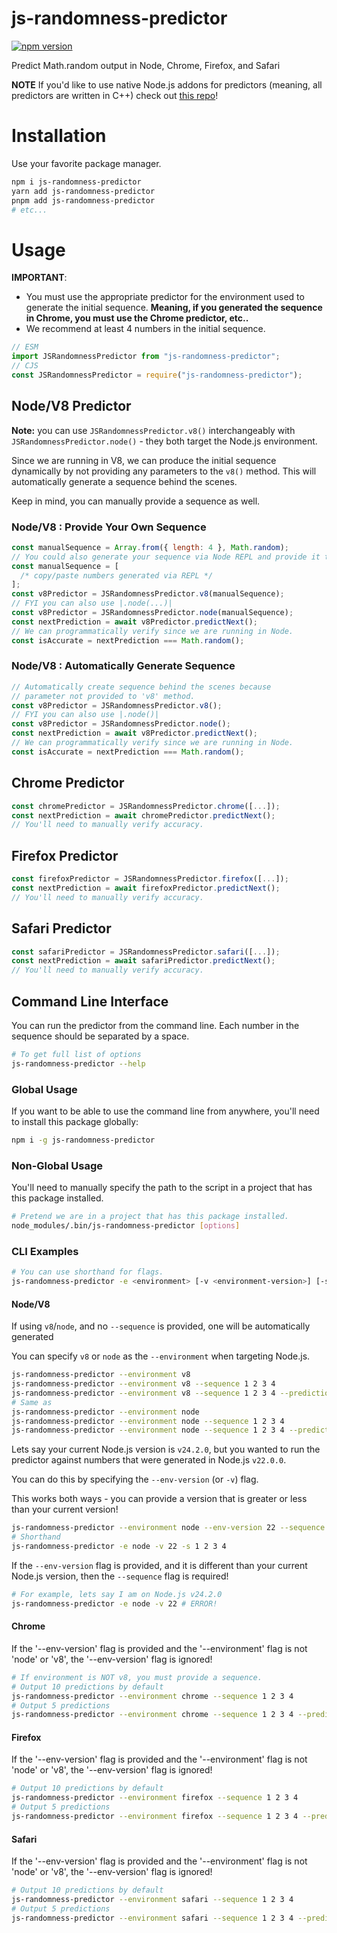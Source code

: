 # js-randomness-predictor

[![npm version](https://img.shields.io/npm/v/js-randomness-predictor.svg?logo=npm&color=cb0000)](https://www.npmjs.com/package/js-randomness-predictor)

Predict Math.random output in Node, Chrome, Firefox, and Safari

**NOTE** If you'd like to use native Node.js addons for predictors (meaning, all predictors are written in C++) check out [this repo](https://github.com/matthewoestreich/js-randomness-predictor-cpp)!

# Installation

Use your favorite package manager.

```bash
npm i js-randomness-predictor
yarn add js-randomness-predictor
pnpm add js-randomness-predictor
# etc...
```

# Usage

**IMPORTANT**:

- You must use the appropriate predictor for the environment used to generate the initial sequence. **Meaning, if you generated the sequence in Chrome, you must use the Chrome predictor, etc..**
- We recommend at least 4 numbers in the initial sequence.

```js
// ESM
import JSRandomnessPredictor from "js-randomness-predictor";
// CJS
const JSRandomnessPredictor = require("js-randomness-predictor");
```

## Node/V8 Predictor

**Note:** you can use `JSRandomnessPredictor.v8()` interchangeably with `JSRandomnessPredictor.node()` - they both target the Node.js environment.

Since we are running in V8, we can produce the initial sequence dynamically by not providing any parameters to the `v8()` method. This will automatically generate a sequence behind the scenes.

Keep in mind, you can manually provide a sequence as well.

### Node/V8 : Provide Your Own Sequence

```js
const manualSequence = Array.from({ length: 4 }, Math.random);
// You could also generate your sequence via Node REPL and provide it that way.
const manualSequence = [
  /* copy/paste numbers generated via REPL */
];
const v8Predictor = JSRandomnessPredictor.v8(manualSequence);
// FYI you can also use |.node(...)|
const v8Predictor = JSRandomnessPredictor.node(manualSequence);
const nextPrediction = await v8Predictor.predictNext();
// We can programmatically verify since we are running in Node.
const isAccurate = nextPrediction === Math.random();
```

### Node/V8 : Automatically Generate Sequence

```js
// Automatically create sequence behind the scenes because
// parameter not provided to 'v8' method.
const v8Predictor = JSRandomnessPredictor.v8();
// FYI you can also use |.node()|
const v8Predictor = JSRandomnessPredictor.node();
const nextPrediction = await v8Predictor.predictNext();
// We can programmatically verify since we are running in Node.
const isAccurate = nextPrediction === Math.random();
```

## Chrome Predictor

```js
const chromePredictor = JSRandomnessPredictor.chrome([...]);
const nextPrediction = await chromePredictor.predictNext();
// You'll need to manually verify accuracy.
```

## Firefox Predictor

```js
const firefoxPredictor = JSRandomnessPredictor.firefox([...]);
const nextPrediction = await firefoxPredictor.predictNext();
// You'll need to manually verify accuracy.
```

## Safari Predictor

```js
const safariPredictor = JSRandomnessPredictor.safari([...]);
const nextPrediction = await safariPredictor.predictNext();
// You'll need to manually verify accuracy.
```

## Command Line Interface

You can run the predictor from the command line. Each number in the sequence should be separated by a space.

```bash
# To get full list of options
js-randomness-predictor --help
```

### Global Usage

If you want to be able to use the command line from anywhere, you'll need to install this package globally:

```bash
npm i -g js-randomness-predictor
```

### Non-Global Usage

You'll need to manually specify the path to the script in a project that has this package installed.

```bash
# Pretend we are in a project that has this package installed.
node_modules/.bin/js-randomness-predictor [options]
```

### CLI Examples

```bash
# You can use shorthand for flags.
js-randomness-predictor -e <environment> [-v <environment-version>] [-s <sequence...>] [-p <num_predictions>]
```

#### Node/V8

If using `v8`/`node`, and no `--sequence` is provided, one will be automatically generated

You can specify `v8` or `node` as the `--environment` when targeting Node.js.

```bash
js-randomness-predictor --environment v8
js-randomness-predictor --environment v8 --sequence 1 2 3 4
js-randomness-predictor --environment v8 --sequence 1 2 3 4 --predictions 15
# Same as
js-randomness-predictor --environment node
js-randomness-predictor --environment node --sequence 1 2 3 4
js-randomness-predictor --environment node --sequence 1 2 3 4 --predictions 15
```

Lets say your current Node.js version is `v24.2.0`, but you wanted to run the predictor against numbers that were generated in Node.js `v22.0.0`.

You can do this by specifying the `--env-version` (or `-v`) flag.

This works both ways - you can provide a version that is greater or less than your current version!

```bash
js-randomness-predictor --environment node --env-version 22 --sequence 1 2 3 4
# Shorthand
js-randomness-predictor -e node -v 22 -s 1 2 3 4
```

If the `--env-version` flag is provided, and it is different than your current Node.js version, then the `--sequence` flag is required!

```bash
# For example, lets say I am on Node.js v24.2.0
js-randomness-predictor -e node -v 22 # ERROR!
```

#### Chrome

If the '--env-version' flag is provided and the '--environment' flag is not 'node' or 'v8', the '--env-version' flag is ignored!

```bash
# If environment is NOT v8, you must provide a sequence.
# Output 10 predictions by default
js-randomness-predictor --environment chrome --sequence 1 2 3 4
# Output 5 predictions
js-randomness-predictor --environment chrome --sequence 1 2 3 4 --predictions 5
```

#### Firefox

If the '--env-version' flag is provided and the '--environment' flag is not 'node' or 'v8', the '--env-version' flag is ignored!

```bash
# Output 10 predictions by default
js-randomness-predictor --environment firefox --sequence 1 2 3 4
# Output 5 predictions
js-randomness-predictor --environment firefox --sequence 1 2 3 4 --predictions 5
```

#### Safari

If the '--env-version' flag is provided and the '--environment' flag is not 'node' or 'v8', the '--env-version' flag is ignored!

```bash
# Output 10 predictions by default
js-randomness-predictor --environment safari --sequence 1 2 3 4
# Output 5 predictions
js-randomness-predictor --environment safari --sequence 1 2 3 4 --predictions 5
```

